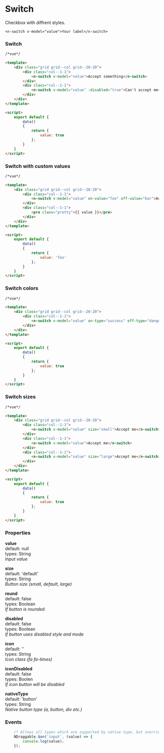# Switch
Checkbox with diffrent styles.

```vue
<n-switch v-model="value">Your label</n-switch>
```

### Switch

```html
/*vue*/

<template>
    <div class="grid grid--col grid--20-20">
        <div class="col--1-1">
            <n-switch v-model="value">Accept something</n-switch>
        </div>
        <div class="col--1-1">
            <n-switch v-model="value" :disabled="true">Can't accept me</n-switch>
        </div>
    </div>
</template>

<script>
    export default {
        data()
        {
            return {
                value: true
            };
        }
    } 
</script>

```

### Switch with custom values

```html
/*vue*/

<template>
    <div class="grid grid--col grid--20-20">
        <div class="col--1-1">
            <n-switch v-model="value" on-value="foo" off-value="bar">Accept foobar</n-switch>
        </div>
        <div class="col--1-1">
            <pre class="pretty">{{ value }}</pre>
        </div>
    </div>
</template>

<script>
    export default {
        data()
        {
            return {
                value: 'foo'
            };
        }
    } 
</script>

```

### Switch colors

```html
/*vue*/

<template>
    <div class="grid grid--col grid--20-20">
        <div class="col--1-1">
            <n-switch v-model="value" on-type="success" off-type="danger">Accept me</n-switch>
        </div>
    </div>
</template>

<script>
    export default {
        data()
        {
            return {
                value: true
            };
        }
    } 
</script>

```

### Switch sizes

```html
/*vue*/

<template>
    <div class="grid grid--col grid--20-20">
        <div class="col--1-1">
            <n-switch v-model="value" size="small">Accept me</n-switch>
        </div>
        <div class="col--1-1">
            <n-switch v-model="value">Accept me</n-switch>
        </div>
        <div class="col--1-1">
            <n-switch v-model="value" size="large">Accept me</n-switch>
        </div>
    </div>
</template>

<script>
    export default {
        data()
        {
            return {
                value: true
            };
        }
    } 
</script>

```

### Properties
**value**  
default: null  
types: String  
_Input value_

**size**  
default: 'default'  
types: String  
_Button size (small, default, large)_

**round**  
default: false  
types: Boolean  
_If button is rounded_

**disabled**  
default: false  
types: Boolean  
_If button uses disabled style and mode_

**icon**  
default: ''  
types: String  
_Icon class (fa fa-times)_

**iconDisabled**  
default: false  
types: Boolen  
_If icon button will be disabled_

**nativeType**  
default: 'button'  
types: String  
_Native button type (a, button, div etc.)_

### Events
```javascript
    /* Allows all types which are supported by native type, but overrides default input event */
    NDraggable.$on('input', (value) => {
        console.log(value);
    });
```